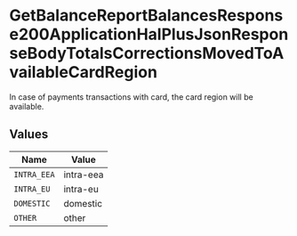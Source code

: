 # GetBalanceReportBalancesResponse200ApplicationHalPlusJsonResponseBodyTotalsCorrectionsMovedToAvailableCardRegion

In case of payments transactions with card, the card region will be available.


## Values

| Name        | Value       |
| ----------- | ----------- |
| `INTRA_EEA` | intra-eea   |
| `INTRA_EU`  | intra-eu    |
| `DOMESTIC`  | domestic    |
| `OTHER`     | other       |